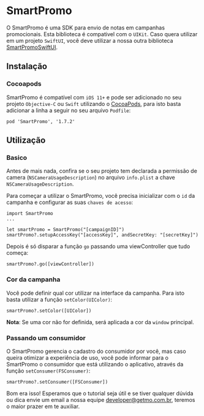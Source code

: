 # SmartPromo
O SmartPromo é uma SDK para envio de notas em campanhas promocionais.
Esta biblioteca é compativel com o `UIKit`. Caso quera utilizar em um projeto `SwiftUI`, você deve utilizar a nossa outra biblioteca [SmartPromoSwiftUI](https://github.com/Getmo-Inc/SmartPromoSwiftUI).

## Instalação
### Cocoapods
SmartPromo é compatível com `iOS 11+` e pode ser adicionado no seu projeto `Objective-C` ou `Swift` utilizando o  [CocoaPods](https://cocoapods.org), para isto basta adicionar a linha a seguir no seu arquivo `Podfile`:

    pod 'SmartPromo', '1.7.2'

## Utilização
### Basico
Antes de mais nada, confira se o seu projeto tem declarada a permissão de camera (`NSCameraUsageDescription`) no arquivo `info.plist` a chave `NSCameraUsageDescription`.


Para começar a utilizar o SmartPromo, você precisa inicializar com o `id` da campanha e configurar as suas `chaves de acesso`:

    import SmartPromo
    ...

    let smartPromo = SmartPromo("[campaignID]")
    smartPromo?.setupAccessKey("[accessKey]", andSecretKey: "[secretKey]")
    
Depois é só disparar a função `go` passando uma viewController que tudo começa:

    smartPromo?.go([viewController])
    
### Cor da campanha
Você pode definir qual cor utilizar na interface da campanha. Para isto basta utilizar a função `setColor(UIColor)`:

    smartPromo?.setColor([UIColor])
    
**Nota**: Se uma cor não for definida, será aplicada a cor da `window` principal.
  
### Passando um consumidor
O SmartPromo gerencia o cadastro do consumidor por você, mas caso queira otimizar a experiência de uso, você pode informar para o SmartPromo o consumidor que está utilizando o aplicativo, através da função `setConsumer(FSConsumer)`: 

    smartPromo?.setConsumer([FSConsumer])

  
  
Bom era isso! Esperamos que o tutorial seja útil e se tiver qualquer dúvida ou dica envie um email a nossa equipe developer@getmo.com.br, teremos o maior prazer em te auxiliar.
